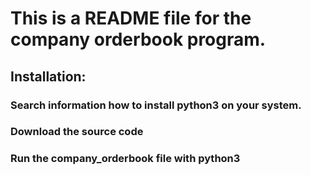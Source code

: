 # This is a README file for the company orderbook program.

## Installation:

### Search information how to install python3 on your system.
### Download the source code
### Run the company_orderbook file with python3